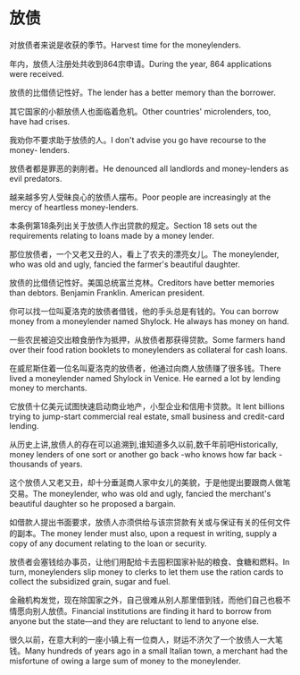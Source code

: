 # 放债

<p><span class="chinese">对放债者来说是收获的季节。</span><span class="english">Harvest time for the moneylenders.</span></p>

<p><span class="chinese">年内，放债人注册处共收到864宗申请。</span><span class="english">During the year, 864 applications were received.</span></p>

<p><span class="chinese">放债的比借债记性好。</span><span class="english">The lender has a better memory than the borrower.</span></p>

<p><span class="chinese">其它国家的小额放债人也面临着危机。</span><span class="english">Other countries' microlenders, too, have had crises.</span></p>

<p><span class="chinese">我劝你不要求助于放债的人。</span><span class="english">I don't advise you go have recourse to the money- lenders.</span></p>

<p><span class="chinese">放债者都是罪恶的剥削者。</span><span class="english">He denounced all landlords and money-lenders as evil predators.</span></p>

<p><span class="chinese">越来越多穷人受昧良心的放债人摆布。</span><span class="english">Poor people are increasingly at the mercy of heartless money-lenders.</span></p>

<p><span class="chinese">本条例第18条列出关于放债人作出贷款的规定。</span><span class="english">Section 18 sets out the requirements relating to loans made by a money lender.</span></p>

<p><span class="chinese">那位放债者，一个又老又丑的人，看上了农夫的漂亮女儿。</span><span class="english">The moneylender, who was old and ugly, fancied the farmer's beautiful daughter.</span></p>

<p><span class="chinese">放债的比借债记性好。美国总统富兰克林。</span><span class="english">Creditors have better memories than debtors. Benjamin Franklin. American president.</span></p>

<p><span class="chinese">你可以找一位叫夏洛克的放债者借钱，他的手头总是有钱的。</span><span class="english">You can borrow money from a moneylender named Shylock. He always has money on hand.</span></p>

<p><span class="chinese">一些农民被迫交出粮食册作为抵押，从放债者那获得贷款。</span><span class="english">Some farmers hand over their food ration booklets to moneylenders as collateral for cash loans.</span></p>

<p><span class="chinese">在威尼斯住着一位名叫夏洛克的放债者，他通过向商人放债赚了很多钱。</span><span class="english">There lived a moneylender named Shylock in Venice. He earned a lot by lending money to merchants.</span></p>

<p><span class="chinese">它放债十亿美元试图快速启动商业地产，小型企业和信用卡贷款。</span><span class="english">It lent billions trying to jump-start commercial real estate, small business and credit-card lending.</span></p>

<p><span class="chinese">从历史上讲,放债人的存在可以追溯到,谁知道多久以前,数千年前吧</span><span class="english">Historically, money lenders of one sort or another go back -who knows how far back -thousands of years.</span></p>

<p><span class="chinese">这个放债人又老又丑，却十分垂涎商人家中女儿的美貌，于是他提出要跟商人做笔交易。</span><span class="english">The moneylender, who was old and ugly, fancied the merchant's beautiful daughter so he proposed a bargain.</span></p>

<p><span class="chinese">如借款人提出书面要求，放债人亦须供给与该宗贷款有关或与保证有关的任何文件的副本。</span><span class="english">The money lender must also, upon a request in writing, supply a copy of any document relating to the loan or security.</span></p>

<p><span class="chinese">放债者会塞钱给办事员，让他们用配给卡去囤积国家补贴的粮食、食糖和燃料。</span><span class="english">In turn, moneylenders slip money to clerks to let them use the ration cards to collect the subsidized grain, sugar and fuel.</span></p>

<p><span class="chinese">金融机构发觉，现在除国家之外，自己很难从别人那里借到钱，而他们自己也极不情愿向别人放债。</span><span class="english">Financial institutions are finding it hard to borrow from anyone but the state—and they are reluctant to lend to anyone else.</span></p>

<p><span class="chinese">很久以前，在意大利的一座小镇上有一位商人，财运不济欠了一个放债人一大笔钱。</span><span class="english">Many hundreds of years ago in a small Italian town, a merchant had the misfortune of owing a large sum of money to the moneylender.</span></p>

